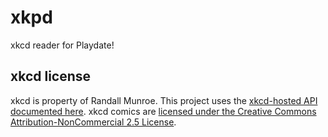 # xkpd

xkcd reader for Playdate!

## xkcd license

xkcd is property of Randall Munroe. This project uses the [xkcd-hosted API documented here](https://xkcd.com/json.html). xkcd comics are [licensed under the Creative Commons Attribution-NonCommercial 2.5 License](https://xkcd.com/license.html).
